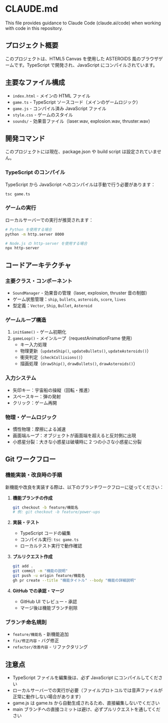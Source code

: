 # CLAUDE.md

This file provides guidance to Claude Code (claude.ai/code) when working with code in this repository.

## プロジェクト概要
このプロジェクトは、HTML5 Canvas を使用した ASTEROIDS 風のブラウザゲームです。TypeScript で開発され、JavaScript にコンパイルされています。

## 主要なファイル構成
- `index.html` - メインの HTML ファイル
- `game.ts` - TypeScript ソースコード（メインのゲームロジック）
- `game.js` - コンパイル済み JavaScript ファイル
- `style.css` - ゲームのスタイル
- `sounds/` - 効果音ファイル（laser.wav, explosion.wav, thruster.wav）

## 開発コマンド
このプロジェクトには現在、package.json や build script は設定されていません。

### TypeScript のコンパイル
TypeScript から JavaScript へのコンパイルは手動で行う必要があります：
```bash
tsc game.ts
```

### ゲームの実行
ローカルサーバーでの実行が推奨されます：
```bash
# Python を使用する場合
python -m http.server 8000

# Node.js の http-server を使用する場合
npx http-server
```

## コードアーキテクチャ

### 主要クラス・コンポーネント
- `SoundManager` - 効果音の管理（laser, explosion, thruster 音の制御）
- ゲーム状態管理：`ship`, `bullets`, `asteroids`, `score`, `lives`
- 型定義：`Vector`, `Ship`, `Bullet`, `Asteroid`

### ゲームループ構造
1. `initGame()` - ゲーム初期化
2. `gameLoop()` - メインループ（requestAnimationFrame 使用）
   - キー入力処理
   - 物理更新（`updateShip()`, `updateBullets()`, `updateAsteroids()`）
   - 衝突判定（`checkCollisions()`）
   - 描画処理（`drawShip()`, `drawBullets()`, `drawAsteroids()`）

### 入力システム
- 矢印キー：宇宙船の操縦（回転・推進）
- スペースキー：弾の発射
- クリック：ゲーム再開

### 物理・ゲームロジック
- 慣性物理：摩擦による減速
- 画面端ループ：オブジェクトが画面端を超えると反対側に出現
- 小惑星分裂：大きな小惑星は破壊時に 2 つの小さな小惑星に分裂

## Git ワークフロー

### 機能実装・改良時の手順
新機能や改良を実装する際は、以下のブランチワークフローに従ってください：

1. **機能ブランチの作成**
   ```bash
   git checkout -b feature/機能名
   # 例: git checkout -b feature/power-ups
   ```

2. **実装・テスト**
   - TypeScript コードの編集
   - コンパイル実行: `tsc game.ts`
   - ローカルテスト実行で動作確認

3. **プルリクエスト作成**
   ```bash
   git add .
   git commit -m "機能の説明"
   git push -u origin feature/機能名
   gh pr create --title "機能タイトル" --body "機能の詳細説明"
   ```

4. **GitHub での承認・マージ**
   - GitHub UI でレビュー・承認
   - マージ後は機能ブランチ削除

### ブランチ命名規則
- `feature/機能名` - 新機能追加
- `fix/修正内容` - バグ修正
- `refactor/改善内容` - リファクタリング

## 注意点
- TypeScript ファイルを編集後は、必ず JavaScript にコンパイルしてください
- ローカルサーバーでの実行が必要（ファイルプロトコルでは音声ファイルが正常に動作しない場合があります）
- game.js は game.ts から自動生成されるため、直接編集しないでください
- main ブランチへの直接コミットは避け、必ずプルリクエストを通してください